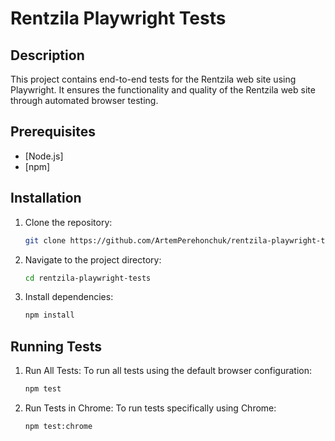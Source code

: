 # Rentzila Playwright Tests

## Description

This project contains end-to-end tests for the Rentzila web site using Playwright. It ensures the functionality and quality of the Rentzila web site through automated browser testing.

## Prerequisites

- [Node.js]
- [npm]

## Installation

1. Clone the repository:

   ```bash
   git clone https://github.com/ArtemPerehonchuk/rentzila-playwright-tests.git

   ```
2. Navigate to the project directory:

    ```bash
    cd rentzila-playwright-tests
    ````
3. Install dependencies:

    ```bash
    npm install
    ```

## Running Tests
1. Run All Tests:
To run all tests using the default browser configuration:

    ```bash
    npm test
    ```
2. Run Tests in Chrome:
To run tests specifically using Chrome:

    ```bash
    npm test:chrome
    ```
